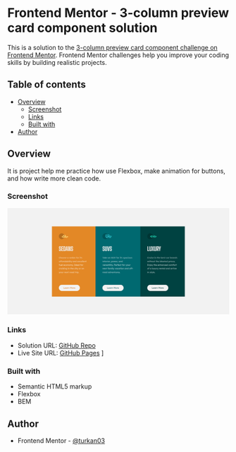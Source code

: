 # Frontend Mentor - 3-column preview card component solution

This is a solution to the [3-column preview card component challenge on Frontend Mentor](https://www.frontendmentor.io/challenges/3column-preview-card-component-pH92eAR2-). Frontend Mentor challenges help you improve your coding skills by building realistic projects.

## Table of contents

- [Overview](#overview)
  - [Screenshot](#screenshot)
  - [Links](#links)
  - [Built with](#built-with)
- [Author](#author)

## Overview

It is project help me practice how use Flexbox, make animation for buttons, and how write more clean code.

### Screenshot

![](images/Screenshot.png)

### Links

- Solution URL: [GitHub Repo](https://github.com/turkan03/3-column-previw-card.git)
- Live Site URL: [GitHub Pages](https://turkan03.github.io/3-column-previw-card/)
  ]

### Built with

- Semantic HTML5 markup
- Flexbox
- BEM

## Author

- Frontend Mentor - [@turkan03](https://www.frontendmentor.io/profile/turkan03)
